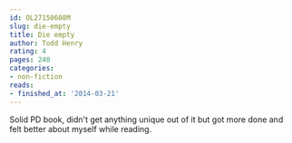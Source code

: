 ```yaml
---
id: OL27150608M
slug: die-empty
title: Die empty
author: Todd Henry
rating: 4
pages: 240
categories:
- non-fiction
reads:
- finished_at: '2014-03-21'
---
```

Solid PD book, didn't get anything unique out of it but got more done and felt better about myself while reading.
